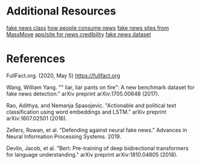 
# Additional Resources

[fake news class](https://callingbullshit.org)
[how people consume news](http://www.digitalnewsreport.org/survey/2019/how-younger-generations-consume-news-differently/)
[fake news sites from MassMove](https://github.com/MassMove/AttackVectors)
[app/site for news credibility](https://credder.com/)
[fake news dataset](https://github.com/klout/opendata/tree/master/political_leaning)

# References
FullFact.org. (2020, May 5) https://fullfact.org

Wang, William Yang. "" liar, liar pants on fire": A new benchmark dataset for fake news detection." arXiv preprint arXiv:1705.00648 (2017).

Rao, Adithya, and Nemanja Spasojevic. "Actionable and political text classification using word embeddings and LSTM." arXiv preprint arXiv:1607.02501 (2016).

Zellers, Rowan, et al. "Defending against neural fake news." Advances in Neural Information Processing Systems. 2019.

Devlin, Jacob, et al. "Bert: Pre-training of deep bidirectional transformers for language understanding." arXiv preprint arXiv:1810.04805 (2018).
